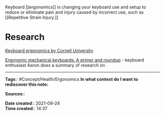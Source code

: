 Keyboard [[ergonomics]] is changing your keyboard use and setup to reduce or eliminate pain and injury caused by incorrect use, such as [[Repetitive Strain Injury.]]


# Research
[Keyboard ergonomics by Cornell University](http://ergo.human.cornell.edu/AHTutorials/typingposture.html)




[Ergonomic mechanical keyboards: A primer and roundup](https://www.keychatter.com/2015/03/04/ergonomic-mechanical-keyboards-a-primer-and-roundup/#research) - keyboard enthusiast Aaron does a summary of research on 


---
**Tags**:: #Concept/Health/Ergonomics 
**In what context do I want to rediscover this note:**

**Sources**::

**Date created**:: 2021-09-24  
**Time created**:: 14:37